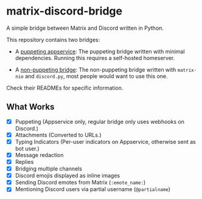 # matrix-discord-bridge

A simple bridge between Matrix and Discord written in Python.

This repository contains two bridges:
* A [puppeting appservice](appservice): The puppeting bridge written with minimal dependencies. Running this requires a self-hosted homeserver.

* A [non-puppeting bridge](bridge): The non-puppeting bridge written with `matrix-nio` and `discord.py`, most people would want to use this one.

Check their READMEs for specific information.

## What Works

- [x] Puppeting (Appservice only, regular bridge only uses webhooks on Discord.)
- [x] Attachments (Converted to URLs.)
- [x] Typing Indicators (Per-user indicators on Appservice, otherwise sent as bot user.)
- [x] Message redaction
- [x] Replies
- [x] Bridging multiple channels
- [x] Discord emojis displayed as inline images
- [x] Sending Discord emotes from Matrix (`:emote_name:`)
- [x] Mentioning Discord users via partial username (`@partialname`)
